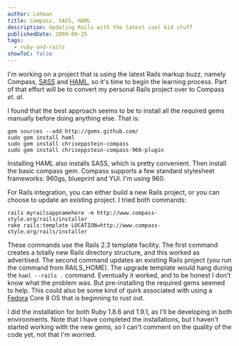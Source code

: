 ```yaml
---
author: Lehman
title: Compass, SASS, HAML
description: Updating Rails with the latest cool kid stuff
publishedDate: 2009-09-25
tags:
  - ruby-and-rails
showToC: false
---
```


I'm working on a project that is using the latest Rails markup buzz, namely Compass, [SASS](http://sass-lang.com/) and [HAML](http://haml.info/), so it's time to begin the learning process. Part of that effort will be to convert my personal Rails project over to Compass _et. al_.

I found that the best approach seems to be to install all the required gems manually before doing anything else. That is:

```shellsession
gem sources --add http://gems.github.com/
sudo gem install haml
sudo gem install chriseppstein-compass
sudo gem install chriseppstein-compass-960-plugin
```

Installing HAML also installs SASS, which is pretty convenient. Then install the basic compass gem. Compass supports a few standard stylesheet frameworks: 960gs, blueprint and YUI. I'm using 960.

For Rails integration, you can either build a new Rails project, or you can choose to update an existing project. I tried both commands:

```shellsession
rails myrailsappnamehere -m http://www.compass-style.org/rails/installer
rake rails:template LOCATION=http://www.compass-style.org/rails/installer
```

These commands use the Rails 2.3 template facility. The first command creates a totally new Rails directory structure, and this worked as advertised. The second command updates an existing Rails project (you run the command from RAILS_HOME). The upgrade template would hang during the `haml --rails .` command. Eventually it worked, and to be honest I don't know what the problem was. But pre-installing the required gems seemed to help. This could also be some kind of quirk associated with using a [Fedora](http://fedoraproject.org/) Core 8 OS that is beginning to rust out.

I did the installation for both Ruby 1.8.6 and 1.9.1, as I'll be developing in both environments. Note that I have completed the installations, but I haven't started working with the new gems, so I can't comment on the quality of the code yet, not that I'm worried.
